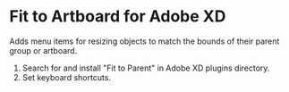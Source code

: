 # Fit to Artboard for Adobe XD
Adds menu items for resizing objects to match the bounds of their parent group or artboard.

1. Search for and install "Fit to Parent" in Adobe XD plugins directory.
2. Set keyboard shortcuts.